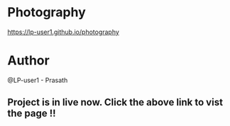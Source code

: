 # Photography
https://lp-user1.github.io/photography

# Author
@LP-user1 - Prasath

## Project is in live now. Click the above link to vist the page !!
